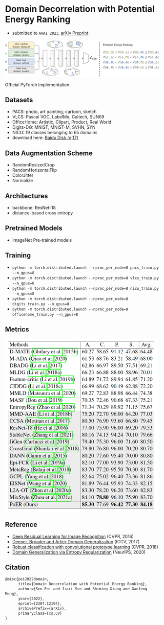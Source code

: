 # Domain Decorrelation with Potential Energy Ranking
- submitted to `AAAI 2023`, [arXiv Preprint](https://arxiv.org/abs/2207.12194)

<img src="https://github.com/ForeverPs/PoER/raw/master/data/framework.jpg" width="1000px"/>

Official PyTorch Implementation
<!-- > Sen Pei, Jiaxi Sun -->
<!-- > <br/> Institute of Automation, Chinese Academy of Sciences -->

## Datasets
- PACS: photo, art painting, cartoon, sketch
- VLCS: Pascal VOC, LabelMe, Caltech, SUN09
- OfficeHome: Artistic, Clipart, Product, Real World
- Digits-DG: MNIST, MNIST-M, SVHN, SYN
- NICO: 19 classes belonging to 65 domains
- download here: [Baidu Disk (ql17)](https://pan.baidu.com/s/1-_3zqCId87_JXaMyTaeaQw)

## Data Augmentation Scheme
- RandomResizedCrop
- RandomHorizontalFlip
- ColorJitter
- Normalize

## Architectures
- backbone: ResNet-18
- distance-based cross entropy

## Pretrained Models
- ImageNet Pre-trained models

## Training
- `python -m torch.distributed.launch --nproc_per_node=8 pacs_train.py --n_gpus=8`
- `python -m torch.distributed.launch --nproc_per_node=8 vlcs_train.py --n_gpus=8`
- `python -m torch.distributed.launch --nproc_per_node=8 nico_train.py --n_gpus=8`
- `python -m torch.distributed.launch --nproc_per_node=8 digits_train.py --n_gpus=8`
- `python -m torch.distributed.launch --nproc_per_node=8 officehome_train.py --n_gpus=8`

## Metrics
<img src="https://github.com/ForeverPs/PoER/raw/master/data/pacs_result.png" width="500px"/>

## Reference
- [Deep Residual Learning for Image Recognition](https://openaccess.thecvf.com/content_cvpr_2016/papers/He_Deep_Residual_Learning_CVPR_2016_paper.pdf) (CVPR, 2016)
- [Deeper, Broader and Artier Domain Generalization](https://openaccess.thecvf.com/content_iccv_2017/html/Li_Deeper_Broader_and_ICCV_2017_paper.html) (ICCV, 2017)
- [Robust classification with convolutional prototype learning](https://openaccess.thecvf.com/content_cvpr_2018/html/Yang_Robust_Classification_With_CVPR_2018_paper.html) (CVPR, 2018)
- [Domain Generalization via Entropy Regularization](https://proceedings.neurips.cc/paper/2020/hash/b98249b38337c5088bbc660d8f872d6a-Abstract.html) (NeurIPS, 2020)

## Citation

```
@misc{pei2022domain,
      title={Domain Decorrelation with Potential Energy Ranking}, 
      author={Sen Pei and Jiaxi Sun and Shiming Xiang and Gaofeng Meng},
      year={2022},
      eprint={2207.12194},
      archivePrefix={arXiv},
      primaryClass={cs.CV}
}
```
